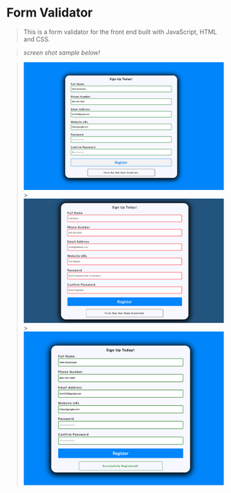 # Form Validator

> This is a form validator for the front end built with JavaScript, HTML and CSS.

> _screen shot sample below!_

> ![](MD-images/1.png?raw=true) > ![](MD-images/3.png?raw=true) > ![](MD-images/2.png?raw=true)
